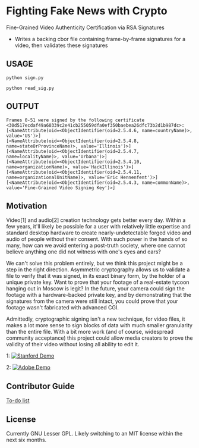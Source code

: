 # Fighting Fake News with Crypto

Fine-Grained Video Authenticity Certification via RSA Signatures

* Writes a backing cbor file containing frame-by-frame signatures for a video, then validates these signatures

## USAGE
  `python sign.py`

  `python read_sig.py`


## OUTPUT

    Frames 0-51 were signed by the following certificate <30d517ecdaf49a60339c2e41cb255059dfa0ef350baebea26dfc73b2d1b987dc>:
    [<NameAttribute(oid=<ObjectIdentifier(oid=2.5.4.6, name=countryName)>, value='US')>]
    [<NameAttribute(oid=<ObjectIdentifier(oid=2.5.4.8, name=stateOrProvinceName)>, value='Illinois')>]
    [<NameAttribute(oid=<ObjectIdentifier(oid=2.5.4.7, name=localityName)>, value='Urbana')>]
    [<NameAttribute(oid=<ObjectIdentifier(oid=2.5.4.10, name=organizationName)>, value='HackIllinois')>]
    [<NameAttribute(oid=<ObjectIdentifier(oid=2.5.4.11, name=organizationalUnitName)>, value='Eric Hennenfent')>]
    [<NameAttribute(oid=<ObjectIdentifier(oid=2.5.4.3, name=commonName)>, value='Fine-Grained Video Signing Key')>]

## Motivation

Video[1] and audio[2] creation technology gets better every day. Within a few years, it'll likely be possible for a user with relatively little expertise and standard desktop hardware to create nearly-undetectable forged video and audio of people without their consent. With such power in the hands of so many, how can we avoid entering a post-truth society, where one cannot believe anything one did not witness with one's eyes and ears?

We can't solve this problem entirely, but we think this project might be a step in the right direction. Asymmetric cryptography allows us to validate a file to verify that it was signed, in its exact binary form, by the holder of a unique private key. Want to prove that your footage of a real-estate tycoon hanging out in Moscow is legit? In the future, your camera could sign the footage with a hardware-backed private key, and by demonstrating that the signatures from the camera were still intact, you could prove that your footage wasn't fabricated with advanced CGI.

Admittedly, cryptographic signing isn't a new technique, for video files, it makes a lot more sense to sign blocks of data with much smaller granularity than the entire file. With a bit more work (and of course, widespread community acceptance) this project could allow media creators to prove the validity of their video without losing all ability to edit it.


1: [![Stanford Demo](http://img.youtube.com/vi/ohmajJTcpNk/0.jpg)](https://www.youtube.com/watch?v=ohmajJTcpNk "Face2Face: Real-time Face Capture and Reenactment of RGB Videos")

2: [![Adobe Demo](http://img.youtube.com/vi/I3l4XLZ59iw/0.jpg)](https://www.youtube.com/watch?v=I3l4XLZ59iw "Adobe MAX 2016")

## Contributor Guide
[To-do list](https://github.com/ehennenfent/fgsigning/blob/master/CONTRIBUTING.md)

## License
Currently GNU Lesser GPL. Likely switching to an MIT license within the next six months.
